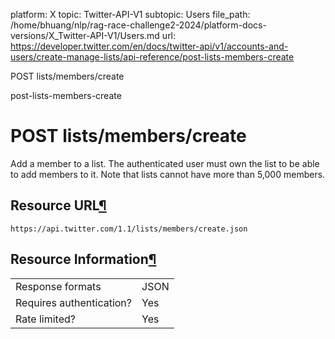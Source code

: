 platform: X
topic: Twitter-API-V1
subtopic: Users
file_path: /home/bhuang/nlp/rag-race-challenge2-2024/platform-docs-versions/X_Twitter-API-V1/Users.md
url: https://developer.twitter.com/en/docs/twitter-api/v1/accounts-and-users/create-manage-lists/api-reference/post-lists-members-create

POST lists/members/create

post-lists-members-create

# POST lists/members/create

Add a member to a list. The authenticated user must own the list to be able to add members to it. Note that lists cannot have more than 5,000 members.

## Resource URL[¶](#resource-url "Permalink to this headline")

`https://api.twitter.com/1.1/lists/members/create.json`

## Resource Information[¶](#resource-information "Permalink to this headline")

|     |     |
| --- | --- |
| Response formats | JSON |
| Requires authentication? | Yes |
| Rate limited? | Yes |